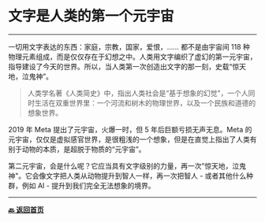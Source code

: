 # 文字是人类的第一个元宇宙

---

一切用文字表达的东西：家庭，宗教，国家，爱恨，…… 都不是由宇宙间 118 种物理元素组成，而是仅仅存在于幻想之中。人类用文字编织了虚幻的第一元宇宙，指导建设了今天的世界。所以，当人类第一次创造出文字的那一刻，史载“惊天地，泣鬼神”。

> 人类学名著《人类简史》中，指出人类社会是“基于想象的幻觉"，一个人同时生活在双重世界里：一个河流和树木的物理世界，以及一个民族和道德的想象世界。

2019 年 Meta 提出了元宇宙，火爆一时，但 5 年后巨额亏损无声无息。Meta 的元宇宙，仅仅是虚拟感官世界，是很粗浅的一个想象，但是在直觉上指出了人类有别于动物的本质，是超脱于物质的“元宇宙”。

第二元宇宙，会是什么呢？它应当具有文字级别的力量，再一次”惊天地，泣鬼神"。它会像文字把人类从动物提升到智人一样，再一次把智人 - 或者其他什么种群，例如 AI - 提升到我们完全无法想象的境界。

---

[**🔙️ 返回首页**](../../home.md)
